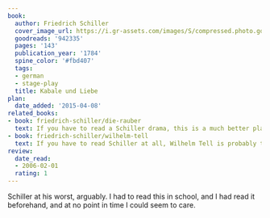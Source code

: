 ```yaml
---
book:
  author: Friedrich Schiller
  cover_image_url: https://i.gr-assets.com/images/S/compressed.photo.goodreads.com/books/1179652398l/942335.jpg
  goodreads: '942335'
  pages: '143'
  publication_year: '1784'
  spine_color: '#fbd407'
  tags:
  - german
  - stage-play
  title: Kabale und Liebe
plan:
  date_added: '2015-04-08'
related_books:
- book: friedrich-schiller/die-rauber
  text: If you have to read a Schiller drama, this is a much better place to start.
- book: friedrich-schiller/wilhelm-tell
  text: If you have to read Schiller at all, Wilhelm Tell is probably the most entertaining (but also generic) one.
review:
  date_read:
  - 2006-02-01
  rating: 1
---
```

Schiller at his worst, arguably. I had to read this in school, and I had read it beforehand, and at no point in time I
could seem to care.
